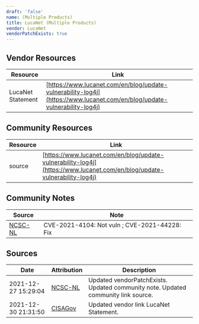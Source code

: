 ```yaml
---
draft: 'false'
name: (Multiple Products)
title: LucaNet (Multiple Products)
vendor: LucaNet
vendorPatchExists: true
---
```


## Vendor Resources
| Resource | Link |
| --- | --- |
| LucaNet Statement | [https://www.lucanet.com/en/blog/update-vulnerability-log4j](https://www.lucanet.com/en/blog/update-vulnerability-log4j) |

## Community Resources
| Resource | Link |
| --- | --- |
| source | [https://www.lucanet.com/en/blog/update-vulnerability-log4j](https://www.lucanet.com/en/blog/update-vulnerability-log4j) |

## Community Notes
| Source | Note |
| --- | --- |
| [NCSC-NL](https://github.com/NCSC-NL/log4shell/blob/main/software/README.md) | CVE-2021-4104: Not vuln ; CVE-2021-44228: Fix </ul> |

## Sources
| Date | Attribution | Description |
| --- | --- | --- |
| 2021-12-27 15:29:04 | [NCSC-NL](https://github.com/NCSC-NL/log4shell/blob/main/software/README.md) | Updated vendorPatchExists. Updated community note. Updated community link source.  |
| 2021-12-30 21:31:50 | [CISAGov](https://raw.githubusercontent.com/cisagov/log4j-affected-db/develop/README.md) | Updated vendor link LucaNet Statement.  |
